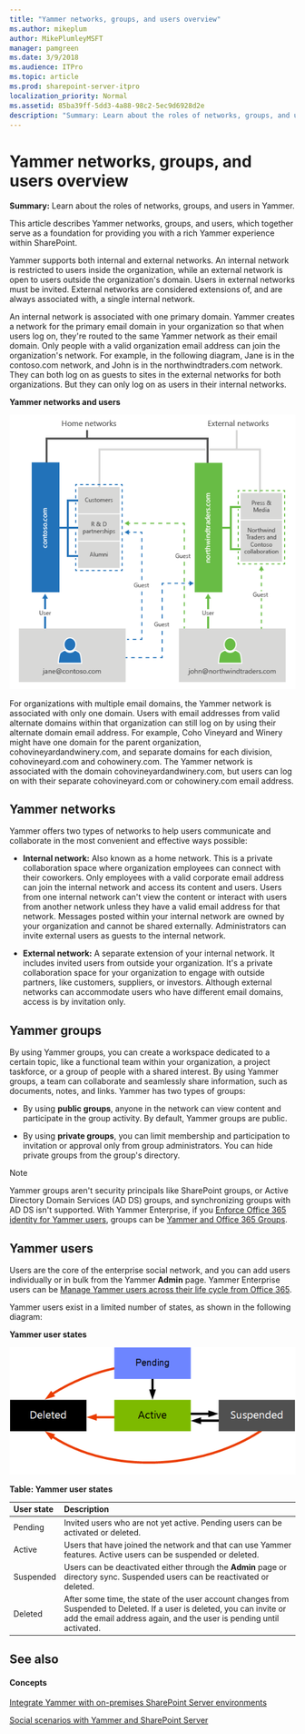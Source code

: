 ```yaml
---
title: "Yammer networks, groups, and users overview"
ms.author: mikeplum
author: MikePlumleyMSFT
manager: pamgreen
ms.date: 3/9/2018
ms.audience: ITPro
ms.topic: article
ms.prod: sharepoint-server-itpro
localization_priority: Normal
ms.assetid: 85ba39ff-5dd3-4a88-98c2-5ec9d6928d2e
description: "Summary: Learn about the roles of networks, groups, and users in Yammer."
---
```


# Yammer networks, groups, and users overview

 **Summary:** Learn about the roles of networks, groups, and users in Yammer. 
  
This article describes Yammer networks, groups, and users, which together serve as a foundation for providing you with a rich Yammer experience within SharePoint.
  
Yammer supports both internal and external networks. An internal network is restricted to users inside the organization, while an external network is open to users outside the organization's domain. Users in external networks must be invited. External networks are considered extensions of, and are always associated with, a single internal network.
  
An internal network is associated with one primary domain. Yammer creates a network for the primary email domain in your organization so that when users log on, they're routed to the same Yammer network as their email domain. Only people with a valid organization email address can join the organization's network. For example, in the following diagram, Jane is in the contoso.com network, and John is in the northwindtraders.com network. They can both log on as guests to sites in the external networks for both organizations. But they can only log on as users in their internal networks.
  
**Yammer networks and users**

![Yammer networks, groups, and users diagram](../media/YammerNetworksUsersGroups.png)
  
For organizations with multiple email domains, the Yammer network is associated with only one domain. Users with email addresses from valid alternate domains within that organization can still log on by using their alternate domain email address. For example, Coho Vineyard and Winery might have one domain for the parent organization, cohovineyardandwinery.com, and separate domains for each division, cohovineyard.com and cohowinery.com. The Yammer network is associated with the domain cohovineyardandwinery.com, but users can log on with their separate cohovineyard.com or cohowinery.com email address.
  
## Yammer networks

Yammer offers two types of networks to help users communicate and collaborate in the most convenient and effective ways possible:
  
- **Internal network:** Also known as a home network. This is a private collaboration space where organization employees can connect with their coworkers. Only employees with a valid corporate email address can join the internal network and access its content and users. Users from one internal network can't view the content or interact with users from another network unless they have a valid email address for that network. Messages posted within your internal network are owned by your organization and cannot be shared externally. Administrators can invite external users as guests to the internal network.
    
- **External network:** A separate extension of your internal network. It includes invited users from outside your organization. It's a private collaboration space for your organization to engage with outside partners, like customers, suppliers, or investors. Although external networks can accommodate users who have different email domains, access is by invitation only. 
    
## Yammer groups

By using Yammer groups, you can create a workspace dedicated to a certain topic, like a functional team within your organization, a project taskforce, or a group of people with a shared interest. By using Yammer groups, a team can collaborate and seamlessly share information, such as documents, notes, and links. Yammer has two types of groups:
  
- By using **public groups**, anyone in the network can view content and participate in the group activity. By default, Yammer groups are public.
    
- By using **private groups**, you can limit membership and participation to invitation or approval only from group administrators. You can hide private groups from the group's directory.
    
> [!NOTE]
>Yammer groups aren't security principals like SharePoint groups, or Active Directory Domain Services (AD DS) groups, and synchronizing groups with AD DS isn't supported. With Yammer Enterprise, if you [Enforce Office 365 identity for Yammer users](http://technet.microsoft.com/library/008f940b-6bec-47fc-bcc6-9c6133467562%28Office.14%29.aspx), groups can be [Yammer and Office 365 Groups](http://technet.microsoft.com/library/d8c239dc-a48b-47ab-b85e-6b4b8191a869%28Office.14%29.aspx). 
  
## Yammer users

Users are the core of the enterprise social network, and you can add users individually or in bulk from the Yammer **Admin** page. Yammer Enterprise users can be [Manage Yammer users across their life cycle from Office 365](http://technet.microsoft.com/library/6c4c8fff-6444-404a-bffc-f9da0bcc3039%28Office.14%29.aspx).
  
Yammer users exist in a limited number of states, as shown in the following diagram:
  
**Yammer user states**

![Yammer user states diagram](../media/YammerUserStates.gif)
  
**Table: Yammer user states**

|**User state**|**Description**|
|:-----|:-----|
|Pending  <br/> |Invited users who are not yet active. Pending users can be activated or deleted.  <br/> |
|Active  <br/> |Users that have joined the network and that can use Yammer features. Active users can be suspended or deleted.  <br/> |
|Suspended  <br/> |Users can be deactivated either through the **Admin** page or directory sync. Suspended users can be reactivated or deleted.  <br/> |
|Deleted  <br/> |After some time, the state of the user account changes from Suspended to Deleted. If a user is deleted, you can invite or add the email address again, and the user is pending until activated.  <br/> |
   
## See also

#### Concepts

[Integrate Yammer with on-premises SharePoint Server environments](integrate-yammer-with-on-premises-sharepoint-server-environments.md)
  
[Social scenarios with Yammer and SharePoint Server](social-scenarios-with-yammer-and-sharepoint-server.md)

